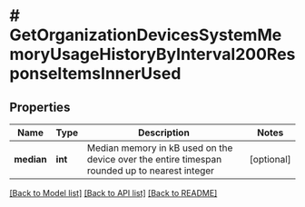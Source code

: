 # # GetOrganizationDevicesSystemMemoryUsageHistoryByInterval200ResponseItemsInnerUsed

## Properties

Name | Type | Description | Notes
------------ | ------------- | ------------- | -------------
**median** | **int** | Median memory in kB used on the device over the entire timespan rounded up to nearest integer | [optional]

[[Back to Model list]](../../README.md#models) [[Back to API list]](../../README.md#endpoints) [[Back to README]](../../README.md)

